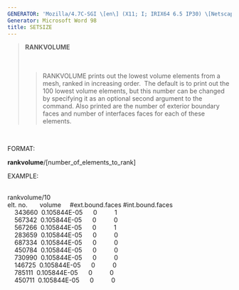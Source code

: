 ```yaml
---
GENERATOR: 'Mozilla/4.7C-SGI \[en\] (X11; I; IRIX64 6.5 IP30) \[Netscape\]'
Generator: Microsoft Word 98
title: SETSIZE
---
```


> **RANKVOLUME**\
>  \
>  
>
> > RANKVOLUME prints out the lowest volume elements from a mesh, ranked
> > in increasing order.  The default is to print out the 100 lowest
> > volume elements, but this number can be changed by specifying it as
> > an optional second argument to the command. Also printed are the
> > number of exterior boundary faces and number of interfaces faces for
> > each of these elements.

 

FORMAT:

**rankvolume**/\[number\_of\_elements\_to\_rank\]

EXAMPLE:

 \
rankvolume/10\
elt. no.       volume     \#ext.bound.faces \#int.bound.faces\
    343660  0.105844E-05      0          1\
    567342  0.105844E-05      0          0\
    567266  0.105844E-05      0          1\
    283659  0.105844E-05      0          0\
    687334  0.105844E-05      0          0\
    450784  0.105844E-05      0          0\
    730990  0.105844E-05      0          0\
    146725  0.105844E-05      0          0\
    785111  0.105844E-05      0          0\
    450711  0.105844E-05      0          0
